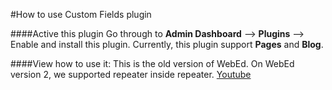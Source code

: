 #How to use Custom Fields plugin

####Active this plugin
Go through to **Admin Dashboard** --> **Plugins** --> Enable and install this plugin.
Currently, this plugin support **Pages** and **Blog**.

####View how to use it:
This is the old version of WebEd. On WebEd version 2, we supported repeater inside repeater.
[Youtube](https://www.youtube.com/watch?v=c4ZxWAaakic&list=PLpE-imuHSZvvFUqJWLacBzHvdfgn9Kgis&index=1)